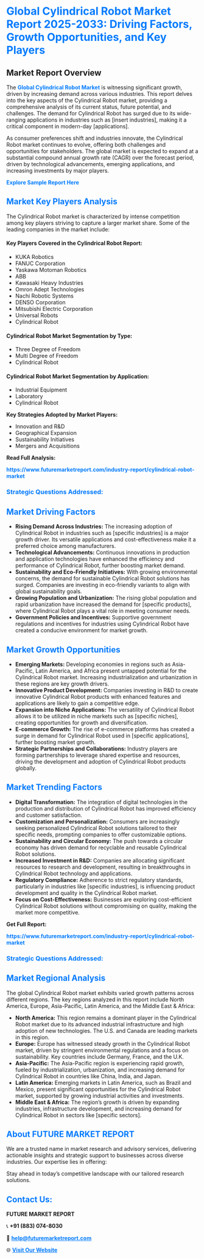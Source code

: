 <h1 style="color: #007BFF;">Global Cylindrical Robot Market Report 2025-2033: Driving Factors, Growth Opportunities, and Key Players</h1>

<section id="overview">
<h2>Market Report Overview</h2>
<p>The <a href="https://www.futuremarketreport.com/industry-report/cylindrical-robot-market" style="color: #007BFF; text-decoration: none;"><strong>Global Cylindrical Robot Market</strong></a> is witnessing significant growth, driven by increasing demand across various industries. This report delves into the key aspects of the Cylindrical Robot market, providing a comprehensive analysis of its current status, future potential, and challenges. The demand for Cylindrical Robot has surged due to its wide-ranging applications in industries such as [insert industries], making it a critical component in modern-day [applications].</p>
<p>As consumer preferences shift and industries innovate, the Cylindrical Robot market continues to evolve, offering both challenges and opportunities for stakeholders. The global market is expected to expand at a substantial compound annual growth rate (CAGR) over the forecast period, driven by technological advancements, emerging applications, and increasing investments by major players.</p>
</section>

<section id="overview">
<p><a href="https://www.futuremarketreport.com/request-sample/reportId=98861" style="color: #007BFF; text-decoration: none;"><strong>Explore Sample Report Here</strong></a></p>
</section>

<section id="key-players">
<h2 style="color: #007BFF;">Market Key Players Analysis</h2>
<p>The Cylindrical Robot market is characterized by intense competition among key players striving to capture a larger market share. Some of the leading companies in the market include:</p>
<h4>Key Players Covered in the Cylindrical Robot Report:</h4>
<ul><li>KUKA Robotics</li><li>FANUC Corporation</li><li>Yaskawa Motoman Robotics</li><li>ABB</li><li>Kawasaki Heavy Industries</li><li>Omron Adept Technologies</li><li>Nachi Robotic Systems</li><li>DENSO Corporation</li><li>Mitsubishi Electric Corporation</li><li>Universal Robots</li><li>Cylindrical Robot</li></ul>
<h4>Cylindrical Robot Market Segmentation by Type:</h4>
<ul><li>Three Degree of Freedom</li><li>Multi Degree of Freedom</li><li>Cylindrical Robot</li></ul>

<h4>Cylindrical Robot Market Segmentation by Application:</h4>
<ul><li>Industrial Equipment</li><li>Laboratory</li><li>Cylindrical Robot</li></ul>
<p><strong>Key Strategies Adopted by Market Players:</strong></p>
<ul>
<li>Innovation and R&D</li>
<li>Geographical Expansion</li>
<li>Sustainability Initiatives</li>
<li>Mergers and Acquisitions</li>
</ul>
</section>

<section>
<p><strong>Read Full Analysis: </strong></p><a href="https://www.futuremarketreport.com/industry-report/cylindrical-robot-market" style="color: #007BFF; text-decoration: none;"><strong>https://www.futuremarketreport.com/industry-report/cylindrical-robot-market</strong></a>
<h3 style="color: #007BFF;">Strategic Questions Addressed:</h3>
</section>

<section id="driving-factors">
<h2 style="color: #007BFF;">Market Driving Factors</h2>
<ul>
<li><strong>Rising Demand Across Industries:</strong> The increasing adoption of Cylindrical Robot in industries such as [specific industries] is a major growth driver. Its versatile applications and cost-effectiveness make it a preferred choice among manufacturers.</li>
<li><strong>Technological Advancements:</strong> Continuous innovations in production and application technologies have enhanced the efficiency and performance of Cylindrical Robot, further boosting market demand.</li>
<li><strong>Sustainability and Eco-Friendly Initiatives:</strong> With growing environmental concerns, the demand for sustainable Cylindrical Robot solutions has surged. Companies are investing in eco-friendly variants to align with global sustainability goals.</li>
<li><strong>Growing Population and Urbanization:</strong> The rising global population and rapid urbanization have increased the demand for [specific products], where Cylindrical Robot plays a vital role in meeting consumer needs.</li>
<li><strong>Government Policies and Incentives:</strong> Supportive government regulations and incentives for industries using Cylindrical Robot have created a conducive environment for market growth.</li>
</ul>
</section>

<section id="growth-opportunities">
<h2 style="color: #007BFF;">Market Growth Opportunities</h2>
<ul>
<li><strong>Emerging Markets:</strong> Developing economies in regions such as Asia-Pacific, Latin America, and Africa present untapped potential for the Cylindrical Robot market. Increasing industrialization and urbanization in these regions are key growth drivers.</li>
<li><strong>Innovative Product Development:</strong> Companies investing in R&D to create innovative Cylindrical Robot products with enhanced features and applications are likely to gain a competitive edge.</li>
<li><strong>Expansion into Niche Applications:</strong> The versatility of Cylindrical Robot allows it to be utilized in niche markets such as [specific niches], creating opportunities for growth and diversification.</li>
<li><strong>E-commerce Growth:</strong> The rise of e-commerce platforms has created a surge in demand for Cylindrical Robot used in [specific applications], further boosting market growth.</li>
<li><strong>Strategic Partnerships and Collaborations:</strong> Industry players are forming partnerships to leverage shared expertise and resources, driving the development and adoption of Cylindrical Robot products globally.</li>
</ul>
</section>

<section id="trending-factors">
<h2 style="color: #007BFF;">Market Trending Factors</h2>
<ul>
<li><strong>Digital Transformation:</strong> The integration of digital technologies in the production and distribution of Cylindrical Robot has improved efficiency and customer satisfaction.</li>
<li><strong>Customization and Personalization:</strong> Consumers are increasingly seeking personalized Cylindrical Robot solutions tailored to their specific needs, prompting companies to offer customizable options.</li>
<li><strong>Sustainability and Circular Economy:</strong> The push towards a circular economy has driven demand for recyclable and reusable Cylindrical Robot solutions.</li>
<li><strong>Increased Investment in R&D:</strong> Companies are allocating significant resources to research and development, resulting in breakthroughs in Cylindrical Robot technology and applications.</li>
<li><strong>Regulatory Compliance:</strong> Adherence to strict regulatory standards, particularly in industries like [specific industries], is influencing product development and quality in the Cylindrical Robot market.</li>
<li><strong>Focus on Cost-Effectiveness:</strong> Businesses are exploring cost-efficient Cylindrical Robot solutions without compromising on quality, making the market more competitive.</li>
</ul>
</section>

<section>
<p><strong>Get Full Report: </strong></p><a href="https://www.futuremarketreport.com/industry-report/cylindrical-robot-market" style="color: #007BFF; text-decoration: none;"><strong>https://www.futuremarketreport.com/industry-report/cylindrical-robot-market</strong></a>
<h3 style="color: #007BFF;">Strategic Questions Addressed:</h3>
</section>


<section id="regional-analysis">
<h2 style="color: #007BFF;">Market Regional Analysis</h2>
<p>The global Cylindrical Robot market exhibits varied growth patterns across different regions. The key regions analyzed in this report include North America, Europe, Asia-Pacific, Latin America, and the Middle East & Africa:</p>
<ul>
<li><strong>North America:</strong> This region remains a dominant player in the Cylindrical Robot market due to its advanced industrial infrastructure and high adoption of new technologies. The U.S. and Canada are leading markets in this region.</li>
<li><strong>Europe:</strong> Europe has witnessed steady growth in the Cylindrical Robot market, driven by stringent environmental regulations and a focus on sustainability. Key countries include Germany, France, and the U.K.</li>
<li><strong>Asia-Pacific:</strong> The Asia-Pacific region is experiencing rapid growth, fueled by industrialization, urbanization, and increasing demand for Cylindrical Robot in countries like China, India, and Japan.</li>
<li><strong>Latin America:</strong> Emerging markets in Latin America, such as Brazil and Mexico, present significant opportunities for the Cylindrical Robot market, supported by growing industrial activities and investments.</li>
<li><strong>Middle East & Africa:</strong> The region’s growth is driven by expanding industries, infrastructure development, and increasing demand for Cylindrical Robot in sectors like [specific sectors].</li>
</ul>
</section>

<footer>
<h2 style="color: #007BFF;">About FUTURE MARKET REPORT</h2>
<p>We are a trusted name in market research and advisory services, delivering actionable insights and strategic support to businesses across diverse industries. Our expertise lies in offering:</p>

<p>Stay ahead in today’s competitive landscape with our tailored research solutions.</p>

<h2 style="color: #007BFF;">Contact Us:</h2>
<p><strong>FUTURE MARKET REPORT</strong></p>
<p>📞 <strong>+91 (883) 074-8030</strong></p>
<p>📧 <strong><a href="mailto:help@futuremarketreport.com" style="color: #007BFF;">help@futuremarketreport.com</a></strong></p>
<p>🌐 <strong><a href="https://www.futuremarketreport.com/" style="color: #007BFF;">Visit Our Website</a></strong></p>
</footer>